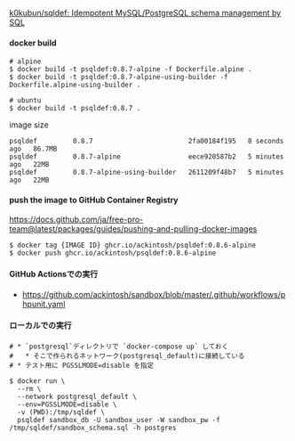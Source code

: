 [k0kubun/sqldef: Idempotent MySQL/PostgreSQL schema management by SQL](https://github.com/k0kubun/sqldef)

#### docker build

```shell
# alpine
$ docker build -t psqldef:0.8.7-alpine -f Dockerfile.alpine . 
$ docker build -t psqldef:0.8.7-alpine-using-builder -f Dockerfile.alpine-using-builder . 

# ubuntu
$ docker build -t psqldef:0.8.7 . 
```

image size

```shell
psqldef         0.8.7                        2fa00184f195   8 seconds ago   86.7MB
psqldef         0.8.7-alpine                 eece920587b2   5 minutes ago   22MB
psqldef         0.8.7-alpine-using-builder   2611209f48b7   5 minutes ago   22MB
```

#### push the image to GitHub Container Registry

https://docs.github.com/ja/free-pro-team@latest/packages/guides/pushing-and-pulling-docker-images

```shell
$ docker tag {IMAGE ID} ghcr.io/ackintosh/psqldef:0.8.6-alpine
$ docker push ghcr.io/ackintosh/psqldef:0.8.6-alpine
```
#### GitHub Actionsでの実行

- https://github.com/ackintosh/sandbox/blob/master/.github/workflows/phpunit.yaml

#### ローカルでの実行

```shell
# * `postgresql`ディレクトリで `docker-compose up` しておく
#   * そこで作られるネットワーク(postgresql_default)に接続している
# * テスト用に PGSSLMODE=disable を指定

$ docker run \
  --rm \
  --network postgresql_default \
  --env=PGSSLMODE=disable \
  -v (PWD):/tmp/sqldef \
  psqldef sandbox_db -U sandbox_user -W sandbox_pw -f /tmp/sqldef/sandbox_schema.sql -h postgres
```

